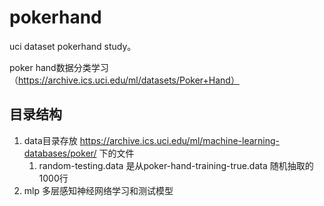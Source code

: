 # pokerhand

uci dataset pokerhand study。

poker hand数据分类学习 （https://archive.ics.uci.edu/ml/datasets/Poker+Hand）

## 目录结构
1. data目录存放 https://archive.ics.uci.edu/ml/machine-learning-databases/poker/ 下的文件
    1. random-testing.data 是从poker-hand-training-true.data 随机抽取的1000行
2. mlp 多层感知神经网络学习和测试模型

